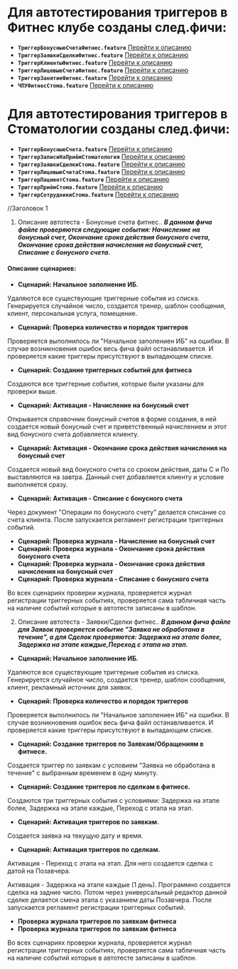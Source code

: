 # Для автотестирования триггеров в Фитнес клубе созданы след.фичи:
- **`ТриггерБонусныеСчетаФитнес.feature`**  [Перейти к описанию](#title1)
- **`ТриггерЗаявкиСделкиФитнес.feature`**   [Перейти к описанию](#title2)
- **`ТриггерКлиентыФитнес.feature`**        [Перейти к описанию](#title3)
- **`ТриггерЛицевыеСчетаФитнес.feature`**   [Перейти к описанию](#title4)
- **`ТриггерЗанятиеФитнес.feature`**        [Перейти к описанию](#title5)
- **`ЧПУФитнесСтома.feature`**              [Перейти к описанию](#title6)

# Для автотестирования триггеров в Стоматологии созданы след.фичи:
- **`ТриггерБонусныеСчета.feature`**        [Перейти к описанию](#title7)    
- **`ТриггерЗаписиНаПриёмСтоматология`**    [Перейти к описанию](#title8)
- **`ТриггерЗаявкиСделкиСтома.feature`**    [Перейти к описанию](#title9)
- **`ТриггерЛицевыеСчетаСтома.feature`**    [Перейти к описанию](#title10)
- **`ТриггерПациентСтома.feature`**         [Перейти к описанию](#title11)
- **`ТриггерПриёмСтома.feature`**           [Перейти к описанию](#title12)
- **`ТриггерСотрудникиСтома.feature`**      [Перейти к описанию](#title13)

//<a id="title1">Заголовок 1</a>


1. <a id="title1">Описание автотеста - Бонусные счета фитнес.</a>.
___В данном фича файле проверяются следующие события: Начисление на бонусный счет, Окончание срока действия бонусного счета, Окончание срока действия начисления на бонусный счет, Списание с бонусного счета.___
#### Описание сценариев:
-   **Сценарий: Начальное заполнение ИБ.**

Удаляются все существующие триггерные события из списка. Генерируется случайное число, создается тренер, шаблон сообщения, клиент, персональная услуга, помещение.

-   **Сценарий: Проверка количество и порядок триггеров**

Проверяется выполнилось ли "Начальное заполениен ИБ" на ошибки. В случае возникновения ошибок весь фича файл останавливается. И проверяется какие триггеры присутствуют в выпадающем списке.

-   **Сценарий: Создание триггерных событий для фитнеса**

Создаются все триггерные события, которые были указаны для проверки выше.

-   **Сценарий: Активация - Начисление на бонусный счет**

Открывается справочник бонусный счетов в форме создания, в ней создается новый бонусный счет и приветственный начислением и этот вид бонусного счета добавляется клиенту.

-   **Сценарий: Активация - Окончание срока действия начисления на бонусный счет**

Создается новый вид бонусного счета со сроком действия, даты С и По выставляются на завтра. Данный счет добавляется клиенту и условие выполняется сразу.

-   **Сценарий: Активация - Списание с бонусного счета**

Через документ "Операции по бонусного счету" делается списание со счета клиента. После запускается регламент регистрации триггерных событий.

-   **Сценарий:  Проверка журнала - Начисление на бонусный счет**
-   **Сценарий:  Проверка журнала - Окончание срока действия бонусного счета**
-   **Сценарий:  Проверка журнала - Окончание срока действия начисления на бонусный счет**
-   **Сценарий:  Проверка журнала - Списание с бонусного счета**

Во всех сценариях проверки журнала, проверяется журнал регистрации триггерных событиях, проверяется сама табличная часть на наличие событий которые в автотесте записаны в шаблон.

2. <a id="title2">Описание автотеста - Заявки/Cделки фитнес.</a>.
___В данном фича файле для Заявок проверяется событие "Заявка не обработана в течение", а для Сделок проверяются: Задержка на этапе более, Задержка на этапе каждые,Переход с этапа на этап.___

-   **Сценарий: Начальное заполнение ИБ.**

Удаляются все существующие триггерные события из списка. Генерируется случайное число, создается тренер, шаблон сообщения, клиент, рекламный источник для заявок.

-   **Сценарий: Проверка количество и порядок триггеров**

Проверяется выполнилось ли "Начальное заполениен ИБ" на ошибки. В случае возникновения ошибок весь фича файл останавливается. И проверяется какие триггеры присутствуют в выпадающем списке.

-   **Сценарий: Создание триггеров по Заявкам/Обращениям в фитнесе.**

Создается триггер по заявкам с условием "Заявка не обработана в течение" с выбранным временем в одну минуту.

-   **Сценарий: Создание триггеров по сделкам в фитнесе.**

Создаются три триггерных события с условиями: Задержка на этапе более, Задержка на этапе каждые, Переход с этапа на этап.

-   **Сценарий: Активация триггеров по заявкам.**

Создается заявка на текущую дату и время.

-   **Сценарий: Активация триггеров по сделкам.**

Активация - Переход с этапа на этап. Для него создается сделка с датой на Позавчера. 

Активация - Задержка на этапе каждые (1 день). Программно создается сделка на задние число. Потом через универсальный редактор данной сделке делается смена этапа с указанием даты Позавчера. После запускается регламент регистрации триггерных событий.

-   **Проверка журнала триггеров по заявкам фитнеса**
-   **Проверка журнала триггеров по заявкам фитнеса**

Во всех сценариях проверки журнала, проверяется журнал регистрации триггерных событиях, проверяется сама табличная часть на наличие событий которые в автотесте записаны в шаблон.
